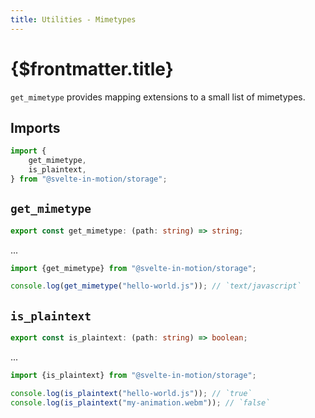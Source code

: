 ```yaml
---
title: Utilities - Mimetypes
---
```


# {$frontmatter.title}

`get_mimetype` provides mapping extensions to a small list of mimetypes.

## Imports

```typescript
import {
    get_mimetype,
    is_plaintext,
} from "@svelte-in-motion/storage";
```

## `get_mimetype`

```typescript
export const get_mimetype: (path: string) => string;
```

...

```typescript
import {get_mimetype} from "@svelte-in-motion/storage";

console.log(get_mimetype("hello-world.js")); // `text/javascript`
```

## `is_plaintext`

```typescript
export const is_plaintext: (path: string) => boolean;
```

...

```typescript
import {is_plaintext} from "@svelte-in-motion/storage";

console.log(is_plaintext("hello-world.js")); // `true`
console.log(is_plaintext("my-animation.webm")); // `false`
```
